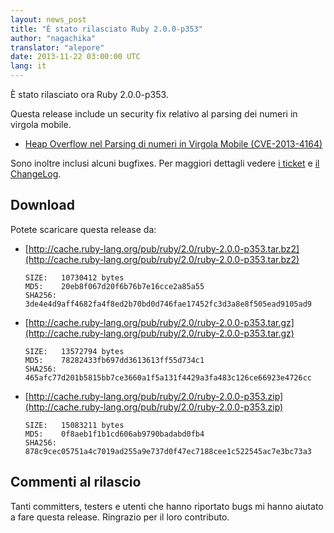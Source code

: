 ```yaml
---
layout: news_post
title: "È stato rilasciato Ruby 2.0.0-p353"
author: "nagachika"
translator: "alepore"
date: 2013-11-22 03:00:00 UTC
lang: it
---
```


È stato rilasciato ora Ruby 2.0.0-p353.

Questa release include un security fix relativo al parsing dei numeri in virgola
mobile.

* [Heap Overflow nel Parsing di numeri in Virgola Mobile
  (CVE-2013-4164)](/it/news/2013/11/22/heap-overflow-in-floating-point-parsing-cve-2013-4164/)

Sono inoltre inclusi alcuni bugfixes.
Per maggiori dettagli vedere [i ticket](https://bugs.ruby-lang.org/projects/ruby-200/issues?set_filter=1&amp;status_id=5)
e [il ChangeLog](http://svn.ruby-lang.org/repos/ruby/tags/v2_0_0_353/ChangeLog).

## Download

Potete scaricare questa release da:

* [http://cache.ruby-lang.org/pub/ruby/2.0/ruby-2.0.0-p353.tar.bz2](http://cache.ruby-lang.org/pub/ruby/2.0/ruby-2.0.0-p353.tar.bz2)

      SIZE:   10730412 bytes
      MD5:    20eb8f067d20f6b76b7e16cce2a85a55
      SHA256: 3de4e4d9aff4682fa4f8ed2b70bd0d746fae17452fc3d3a8e8f505ead9105ad9

* [http://cache.ruby-lang.org/pub/ruby/2.0/ruby-2.0.0-p353.tar.gz](http://cache.ruby-lang.org/pub/ruby/2.0/ruby-2.0.0-p353.tar.gz)

      SIZE:   13572794 bytes
      MD5:    78282433fb697dd3613613ff55d734c1
      SHA256: 465afc77d201b5815bb7ce3660a1f5a131f4429a3fa483c126ce66923e4726cc

* [http://cache.ruby-lang.org/pub/ruby/2.0/ruby-2.0.0-p353.zip](http://cache.ruby-lang.org/pub/ruby/2.0/ruby-2.0.0-p353.zip)

      SIZE:   15083211 bytes
      MD5:    0f8aeb1f1b1cd606ab9790badabd0fb4
      SHA256: 878c9cec05751a4c7019ad255a9e737d0f47ec7188cee1c522545ac7e3bc73a3

## Commenti al rilascio

Tanti committers, testers e utenti che hanno riportato bugs mi hanno aiutato a
fare questa release. Ringrazio per il loro contributo.
